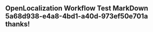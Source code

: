 <properties
ms.topic="hero-topic"
ms.test1="hero-topic"
ms.test2="test"/>

## OpenLocalization Workflow Test MarkDown 5a68d938-e4a8-4bd1-a40d-973ef50e701a thanks!
